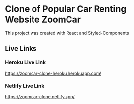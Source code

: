 # Clone of Popular Car Renting Website ZoomCar

This project was created with React and Styled-Components

## Live Links

### Heroku Live Link

https://zoomcar-clone-heroku.herokuapp.com/

### Netlify Live Link

https://zoomcar-clone.netlify.app/
